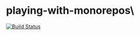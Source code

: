 # playing-with-monorepos\
[![Build Status](https://travis-ci.com/EbrahimKreem/playing-with-monorepos.svg?branch=master)](https://travis-ci.com/EbrahimKreem/playing-with-monorepos)
